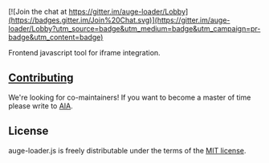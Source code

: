 [![Join the chat at https://gitter.im/auge-loader/Lobby](https://badges.gitter.im/Join%20Chat.svg)](https://gitter.im/auge-loader/Lobby?utm_source=badge&utm_medium=badge&utm_campaign=pr-badge&utm_content=badge)

Frontend javascript tool for iframe integration.

## [Contributing](https://github.com/augesd/loader/blob/develop/CONTRIBUTING.md)

We're looking for co-maintainers! If you want to become a master of time please
write to [AIA](aia@auge.in.ua).

## License

auge-loader.js is freely distributable under the terms of the [MIT license](https://github.com/augesd/loader/blob/develop/LICENSE).

